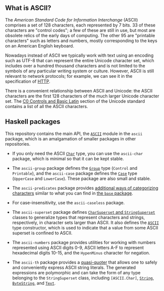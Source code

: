 ## What is ASCII?

The *American Standard Code for Information Interchange* (ASCII) comprises a set
of 128 characters, each represented by 7 bits. 33 of these characters are
"control codes"; a few of these are still in use, but most are obsolete relics
of the early days of computing. The other 95 are "printable characters" such as
letters and numbers, mostly corresponding to the keys on an American English
keyboard.

Nowadays instead of ASCII we typically work with text using an encoding such as
UTF-8 that can represent the entire Unicode character set, which includes over a
hundred thousand characters and is not limited to the symbols of any particular
writing system or culture. However, ASCII is still relevant to network
protocols; for example, we can see it in the specification of [HTTP].

There is a convenient relationship between ASCII and Unicode: the ASCII
characters are the first 128 characters of the much larger Unicode character
set. The [C0 Controls and Basic Latin][unicode] section of the Unicode standard
contains a list of all the ASCII characters.

## Haskell packages

This repository contains the main API, the [`ASCII`][ascii] module in the
`ascii` package, which is an amalgamation of smaller packages in other
repositories.

  * If you only need the ASCII [`Char`][char] type, you can use the
    `ascii-char` package, which is minimal so that it can be kept stable.

  * The `ascii-group` package defines the [`Group`][group] type (`Control` and
    `Printable`), and the `ascii-case` package defines the [`Case`][case] type
    (`UpperCase` and `LowerCase`). These package are also small and stable.

  * The `ascii-predicates` package provides [additional ways of categorizing
    characters][predicates] similar to what you can find in [the `base`
    package][base].

  * For case-insensitivity, use the `ascii-caseless` package.

  * The `ascii-superset` package defines [`CharSuperset` and
    `StringSuperset`][superset] classes to generalize types that represent
    characters and strings, respectively, in character sets larger than ASCII.
    It also defines the [`ASCII`][refinement] type constructor, which is used
    to indicate that a value from some ASCII superset is confined to ASCII.

  * The `ascii-numbers` package provides utilities for working with numbers
    represented using ASCII digits 0-9, ASCII letters A-F to represent
    hexadecimal digits 10-15, and the `HypenMinus` character for negation.

  * The `ascii-th` package provides a [quasi-quoter][qq] that allows one to
    safely and conveniently express ASCII string literals. The generated
    expressions are polymorphic and can take the form of any type belonging to
    the `StringSuperset` class, including `[ASCII.Char]`, [`String`][string],
    [`ByteString`][bytestring], and [`Text`][text].

  [HTTP]: https://www.rfc-editor.org/rfc/rfc9110.html#name-syntax-notation
  [unicode]: https://www.unicode.org/charts/PDF/U0000.pdf
  [ascii]: https://hackage.haskell.org/package/ascii/docs/ASCII.html
  [char]: https://hackage.haskell.org/package/ascii-char/docs/ASCII-Char.html
  [group]: https://hackage.haskell.org/package/ascii-group/docs/ASCII-Group.html
  [case]: https://hackage.haskell.org/package/ascii-case/docs/ASCII-Case.html
  [predicates]: https://hackage.haskell.org/package/ascii-predicates/docs/ASCII-ListsAndPredicates.html
  [base]: https://hackage.haskell.org/package/base/docs/Data-Char.html
  [superset]: https://hackage.haskell.org/package/ascii-superset/docs/ASCII-Superset.html
  [refinement]: https://hackage.haskell.org/package/ascii-superset/docs/ASCII-Refinement.html
  [qq]: https://hackage.haskell.org/package/ascii-th/docs/ASCII-QuasiQuoters.html
  [string]: https://hackage.haskell.org/package/base/docs/Data-String.html
  [bytestring]: https://hackage.haskell.org/package/bytestring
  [text]: https://hackage.haskell.org/package/text
